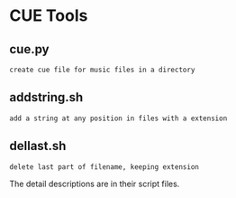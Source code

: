 # CUE Tools

## cue.py
	create cue file for music files in a directory

## addstring.sh
	add a string at any position in files with a extension

## dellast.sh
	delete last part of filename, keeping extension

The detail descriptions are in their script files.
